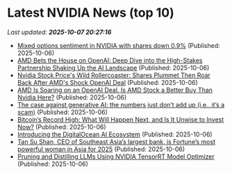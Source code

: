 # Latest NVIDIA News (top 10)
_Last updated: **2025-10-07 20:27:16**_

- [Mixed options sentiment in NVIDIA with shares down 0.9%](https://thefly.com/permalinks/entry.php/id4208503/NVDA-Mixed-options-sentiment-in-NVIDIA-with-shares-down-) (Published: 2025-10-06)
- [AMD Bets the House on OpenAI: Deep Dive into the High-Stakes Partnership Shaking Up the AI Landscape](https://www.ibtimes.com/amd-bets-house-openai-deep-dive-high-stakes-partnership-shaking-ai-landscape-3785848) (Published: 2025-10-06)
- [Nvidia Stock Price's Wild Rollercoaster: Shares Plummet Then Roar Back After AMD's Shock OpenAI Deal](https://www.ibtimes.com/nvidia-stock-prices-wild-rollercoaster-shares-plummet-then-roar-back-after-amds-shock-openai-deal-3785842) (Published: 2025-10-06)
- [AMD Is Soaring on an OpenAI Deal. Is AMD Stock a Better Buy Than Nvidia Here?](https://biztoc.com/x/aa01a969d0181806) (Published: 2025-10-06)
- [The case against generative AI: the numbers just don’t add up (i.e., it’s a scam)](https://www.osnews.com/story/143491/the-case-against-generative-ai-the-numbers-just-dont-add-up-i-e-its-a-scam/) (Published: 2025-10-06)
- [Bitcoin’s Record High: What Will Happen Next, and Is It Unwise to Invest Now?](https://cryptonews.com/exclusives/bitcoins-record-high-what-will-happen-next-and-is-it-unwise-to-invest-now/) (Published: 2025-10-06)
- [Introducing the DigitalOcean AI Ecosystem](https://www.digitalocean.com/blog/introducing-the-digitalocean-ai-ecosystem) (Published: 2025-10-06)
- [Tan Su Shan, CEO of Southeast Asia’s largest bank, is Fortune’s most powerful woman in Asia for 2025](https://fortune.com/2025/10/06/tan-su-shan-no-1-most-powerful-women-asia/) (Published: 2025-10-06)
- [Pruning and Distilling LLMs Using NVIDIA TensorRT Model Optimizer](https://developer.nvidia.com/blog/pruning-and-distilling-llms-using-nvidia-tensorrt-model-optimizer/) (Published: 2025-10-06)
